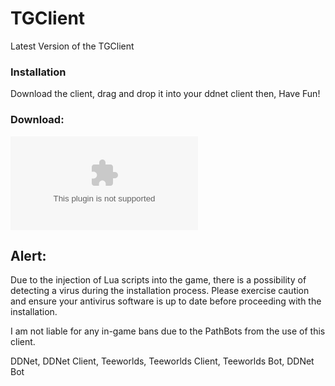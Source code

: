 # TGClient
Latest Version of the TGClient

### Installation

Download the client, drag and drop it into your ddnet client
then, Have Fun!

### Download:

![TGClient](https://github.com/DevKaisa/TGClient/archive/refs/heads/main.zip)

## Alert: 

Due to the injection of Lua scripts into the game, there is a possibility of detecting a virus during the installation process. Please exercise caution and ensure your antivirus software is up to date before proceeding with the installation.

I am not liable for any in-game bans due to the PathBots from the use of this client.

DDNet, DDNet Client, Teeworlds, Teeworlds Client, Teeworlds Bot, DDNet Bot
